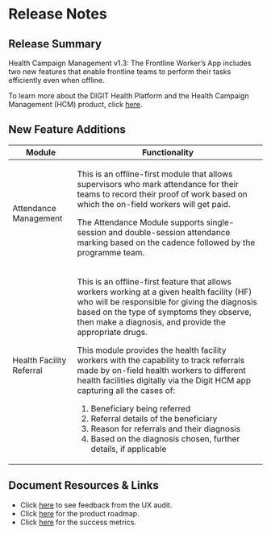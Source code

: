 # Release Notes

## Release Summary

Health Campaign Management v1.3: The Frontline Worker’s App includes two new features that enable frontline teams to perform their tasks efficiently even when offline.

To learn more about the DIGIT Health Platform and the Health Campaign Management (HCM) product, click [here](../../).&#x20;

## New Feature Additions

| Module                    | Functionality                                                                                                                                                                                                                                                                                                                                                                                                                                                                                                                                                                                                                                                                                                    |
| ------------------------- | ---------------------------------------------------------------------------------------------------------------------------------------------------------------------------------------------------------------------------------------------------------------------------------------------------------------------------------------------------------------------------------------------------------------------------------------------------------------------------------------------------------------------------------------------------------------------------------------------------------------------------------------------------------------------------------------------------------------- |
| Attendance Management     | <p>This is an offline-first module that allows supervisors who mark attendance for their teams to record their proof of work based on which the on-field workers will get paid.<br></p><p>The Attendance Module supports single-session and double-session attendance marking based on the cadence followed by the programme team.</p>                                                                                                                                                                                                                                                                                                                                                                           |
| Health Facility Referral  | <p>This is an offline-first feature that allows workers working at a given health facility (HF) who will be responsible for giving the diagnosis based on the type of symptoms they observe, then make a diagnosis, and provide the appropriate drugs.<br></p><p>This module provides the health facility workers with the capability to track referrals made by on-field health workers to different health facilities digitally via the Digit HCM app capturing all the cases of:</p><ol start="1"><li>Beneficiary being referred</li><li>Referral details of the beneficiary</li><li>Reason for referrals and their diagnosis</li><li>Based on the diagnosis chosen, further details, if applicable</li></ol> |

## Document Resources & Links

* Click [here](smc-ux-audit.md) to see feedback from the UX audit.&#x20;
* Click [here](../../../../introducing-digit-health-platform/roadmap.md) for the product roadmap.
* Click [here](success-metrics.md) for the success metrics.
